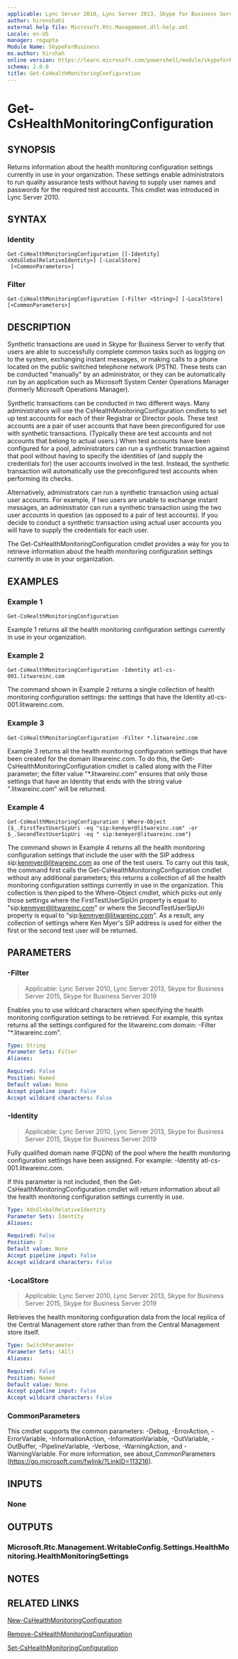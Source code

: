 ```yaml
---
applicable: Lync Server 2010, Lync Server 2013, Skype for Business Server 2015, Skype for Business Server 2019
author: hirenshah1
external help file: Microsoft.Rtc.Management.dll-help.xml
Locale: en-US
manager: rogupta
Module Name: SkypeForBusiness
ms.author: hirshah
online version: https://learn.microsoft.com/powershell/module/skypeforbusiness/get-cshealthmonitoringconfiguration
schema: 2.0.0
title: Get-CsHealthMonitoringConfiguration
---
```


# Get-CsHealthMonitoringConfiguration

## SYNOPSIS
Returns information about the health monitoring configuration settings currently in use in your organization.
These settings enable administrators to run quality assurance tests without having to supply user names and passwords for the required test accounts.
This cmdlet was introduced in Lync Server 2010.


## SYNTAX

### Identity
```
Get-CsHealthMonitoringConfiguration [[-Identity] <XdsGlobalRelativeIdentity>] [-LocalStore]
 [<CommonParameters>]
```

### Filter
```
Get-CsHealthMonitoringConfiguration [-Filter <String>] [-LocalStore] [<CommonParameters>]
```

## DESCRIPTION
Synthetic transactions are used in Skype for Business Server to verify that users are able to successfully complete common tasks such as logging on to the system, exchanging instant messages, or making calls to a phone located on the public switched telephone network (PSTN).
These tests can be conducted "manually" by an administrator, or they can be automatically run by an application such as Microsoft System Center Operations Manager (formerly Microsoft Operations Manager).

Synthetic transactions can be conducted in two different ways.
Many administrators will use the CsHealthMonitoringConfiguration cmdlets to set up test accounts for each of their Registrar or Director pools.
These test accounts are a pair of user accounts that have been preconfigured for use with synthetic transactions.
(Typically these are test accounts and not accounts that belong to actual users.) When test accounts have been configured for a pool, administrators can run a synthetic transaction against that pool without having to specify the identities of (and supply the credentials for) the user accounts involved in the test.
Instead, the synthetic transaction will automatically use the preconfigured test accounts when performing its checks.

Alternatively, administrators can run a synthetic transaction using actual user accounts.
For example, if two users are unable to exchange instant messages, an administrator can run a synthetic transaction using the two user accounts in question (as opposed to a pair of test accounts).
If you decide to conduct a synthetic transaction using actual user accounts you will have to supply the credentials for each user.

The Get-CsHealthMonitoringConfiguration cmdlet provides a way for you to retrieve information about the health monitoring configuration settings currently in use in your organization.


## EXAMPLES

### Example 1
```
Get-CsHealthMonitoringConfiguration
```

Example 1 returns all the health monitoring configuration settings currently in use in your organization.

### Example 2
```
Get-CsHealthMonitoringConfiguration -Identity atl-cs-001.litwareinc.com
```

The command shown in Example 2 returns a single collection of health monitoring configuration settings: the settings that have the Identity atl-cs-001.litwareinc.com.

### Example 3
```
Get-CsHealthMonitoringConfiguration -Filter *.litwareinc.com
```

Example 3 returns all the health monitoring configuration settings that have been created for the domain litwareinc.com.
To do this, the Get-CsHealthMonitoringConfiguration cmdlet is called along with the Filter parameter; the filter value "*.litwareinc.com" ensures that only those settings that have an Identity that ends with the string value ".litwareinc.com" will be returned.

### Example 4
```
Get-CsHealthMonitoringConfiguration | Where-Object {$_.FirstTestUserSipUri -eq "sip:kenmyer@litwareinc.com" -or $_.SecondTestUserSipUri -eq " sip:kenmyer@litwareinc.com"}
```

The command shown in Example 4 returns all the health monitoring configuration settings that include the user with the SIP address sip:kenmyer@litwareinc.com as one of the test users.
To carry out this task, the command first calls the Get-CsHealthMonitoringConfiguration cmdlet without any additional parameters; this returns a collection of all the health monitoring configuration settings currently in use in the organization.
This collection is then piped to the Where-Object cmdlet, which picks out only those settings where the FirstTestUserSipUri property is equal to "sip:kenmyer@litwareinc.com" or where the SecondTestUserSipUri property is equal to "sip:kenmyer@litwareinc.com".
As a result, any collection of settings where Ken Myer's SIP address is used for either the first or the second test user will be returned.


## PARAMETERS

### -Filter

> Applicable: Lync Server 2010, Lync Server 2013, Skype for Business Server 2015, Skype for Business Server 2019

Enables you to use wildcard characters when specifying the health monitoring configuration settings to be retrieved.
For example, this syntax returns all the settings configured for the litwareinc.com domain: -Filter "*.litwareinc.com".

```yaml
Type: String
Parameter Sets: Filter
Aliases:

Required: False
Position: Named
Default value: None
Accept pipeline input: False
Accept wildcard characters: False
```

### -Identity

> Applicable: Lync Server 2010, Lync Server 2013, Skype for Business Server 2015, Skype for Business Server 2019

Fully qualified domain name (FQDN) of the pool where the health monitoring configuration settings have been assigned.
For example: -Identity atl-cs-001.litwareinc.com.

If this parameter is not included, then the Get-CsHealthMonitoringConfiguration cmdlet will return information about all the health monitoring configuration settings currently in use.

```yaml
Type: XdsGlobalRelativeIdentity
Parameter Sets: Identity
Aliases:

Required: False
Position: 2
Default value: None
Accept pipeline input: False
Accept wildcard characters: False
```

### -LocalStore

> Applicable: Lync Server 2010, Lync Server 2013, Skype for Business Server 2015, Skype for Business Server 2019

Retrieves the health monitoring configuration data from the local replica of the Central Management store rather than from the Central Management store itself.

```yaml
Type: SwitchParameter
Parameter Sets: (All)
Aliases:

Required: False
Position: Named
Default value: None
Accept pipeline input: False
Accept wildcard characters: False
```

### CommonParameters
This cmdlet supports the common parameters: -Debug, -ErrorAction, -ErrorVariable, -InformationAction, -InformationVariable, -OutVariable, -OutBuffer, -PipelineVariable, -Verbose, -WarningAction, and -WarningVariable. For more information, see about_CommonParameters (https://go.microsoft.com/fwlink/?LinkID=113216).


## INPUTS

### None


## OUTPUTS

### Microsoft.Rtc.Management.WritableConfig.Settings.HealthMonitoring.HealthMonitoringSettings


## NOTES


## RELATED LINKS

[New-CsHealthMonitoringConfiguration](New-CsHealthMonitoringConfiguration.md)

[Remove-CsHealthMonitoringConfiguration](Remove-CsHealthMonitoringConfiguration.md)

[Set-CsHealthMonitoringConfiguration](Set-CsHealthMonitoringConfiguration.md)
